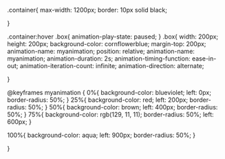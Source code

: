 .container{
    max-width: 1200px;
    border: 10px solid black;
    
}


.container:hover .box{
    animation-play-state: paused;
}
.box{
    width: 200px;
    height: 200px;
    background-color: cornflowerblue;
    margin-top: 200px;
    animation-name: myanimation;
     position: relative;
     animation-name: myanimation;
     animation-duration: 2s;
     animation-timing-function: ease-in-out;
     animation-iteration-count: infinite;
     animation-direction: alternate;

}


@keyframes myanimation {
0%{
    background-color: blueviolet;
    left: 0px;
    border-radius: 50%;
}
25%{
    background-color: red;
    left: 200px;
   border-radius: 50%;
}
50%{
    background-color: brown;
    left: 400px;
   border-radius: 50%;
}
75%{
    background-color: rgb(129, 11, 11);
 border-radius: 50%;
    left: 600px;
}

100%{
    background-color: aqua;
    left: 900px;
    border-radius: 50%;
}

}
